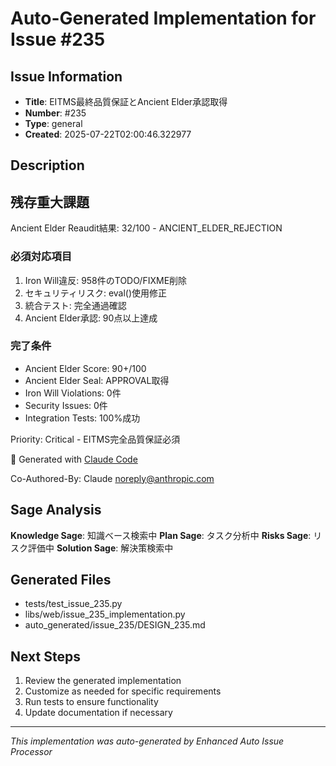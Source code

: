 # Auto-Generated Implementation for Issue #235

## Issue Information
- **Title**: EITMS最終品質保証とAncient Elder承認取得
- **Number**: #235
- **Type**: general
- **Created**: 2025-07-22T02:00:46.322977

## Description
## 残存重大課題

Ancient Elder Reaudit結果: 32/100 - ANCIENT_ELDER_REJECTION

### 必須対応項目
1. Iron Will違反: 958件のTODO/FIXME削除
2. セキュリティリスク: eval()使用修正  
3. 統合テスト: 完全通過確認
4. Ancient Elder承認: 90点以上達成

### 完了条件
- Ancient Elder Score: 90+/100
- Ancient Elder Seal: APPROVAL取得
- Iron Will Violations: 0件
- Security Issues: 0件
- Integration Tests: 100%成功

Priority: Critical - EITMS完全品質保証必須

🤖 Generated with [Claude Code](https://claude.ai/code)

Co-Authored-By: Claude <noreply@anthropic.com>

## Sage Analysis
**Knowledge Sage**: 知識ベース検索中
**Plan Sage**: タスク分析中
**Risks Sage**: リスク評価中
**Solution Sage**: 解決策検索中

## Generated Files
- tests/test_issue_235.py
- libs/web/issue_235_implementation.py
- auto_generated/issue_235/DESIGN_235.md

## Next Steps
1. Review the generated implementation
2. Customize as needed for specific requirements
3. Run tests to ensure functionality
4. Update documentation if necessary

---
*This implementation was auto-generated by Enhanced Auto Issue Processor*
